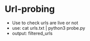 # Url-probing
- Use to check urls are live or not
- use: cat urls.txt | python3 probe.py
- output: filtered_urls
